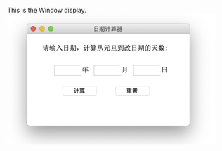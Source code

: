 This is the Window display.
![image](https://github.com/lynne2018/XueTangx_Python/blob/master/Diaplay_mac.png)
